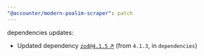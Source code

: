 ```yaml
---
"@accounter/modern-poalim-scraper": patch
---
```

dependencies updates:
  - Updated dependency [`zod@4.1.5` ↗︎](https://www.npmjs.com/package/zod/v/4.1.5) (from `4.1.3`, in `dependencies`)
